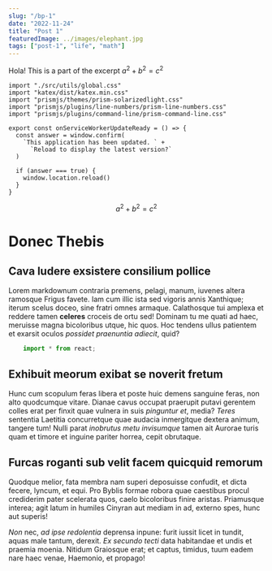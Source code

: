 ```yaml
---
slug: "/bp-1"
date: "2022-11-24"
title: "Post 1"
featuredImage: ../images/elephant.jpg
tags: ["post-1", "life", "math"]
---
```

Hola!
This is a part of the excerpt
$a^2 + b^2 = c^2$

```js{1,4-10}
import "./src/utils/global.css"
import "katex/dist/katex.min.css"
import "prismjs/themes/prism-solarizedlight.css"
import "prismjs/plugins/line-numbers/prism-line-numbers.css"
import "prismjs/plugins/command-line/prism-command-line.css"

export const onServiceWorkerUpdateReady = () => {
  const answer = window.confirm(
    `This application has been updated. ` +
      `Reload to display the latest version?`
  )

  if (answer === true) {
    window.location.reload()
  }
}
```
$$
a^2 + b^2 = c^2
$$

Donec Thebis
============

Cava ludere exsistere consilium pollice
---------------------------------------

Lorem markdownum contraria premens, pelagi, manum, iuvenes altera ramosque
Frigus favete. Iam cum illic ista sed vigoris annis Xanthique; iterum scelus
doceo, sine fratri omnes armaque. Calathosque tui amplexa et reddere tamen
__celeres__ croceis de ortu sed! Dominam tu me quati ad haec, meruisse magna
bicoloribus utque, hic quos. Hoc tendens ullus patientem et exarsit oculos
_possidet praenuntia adiecit_, quid?

```js
    import * from react;
```

Exhibuit meorum exibat se noverit fretum
----------------------------------------

Hunc cum scopulum feras libera et poste huic demens sanguine feras, non alto
quodcumque vitare. Dianae cavus occupat praerupit putavi gerentem colles erat
per finxit quae vulnera in suis _pinguntur et_, media? _Teres_ sententia
Laetitia concurretque quae audacia inmergitque dextera animum, tangere tum!
Nulli parat _inobrutus metu invisumque_ tamen ait Aurorae turis quam et timore
et inguine pariter horrea, cepit obrutaque.

Furcas roganti sub velit facem quicquid remorum
-----------------------------------------------

Quodque melior, fata membra nam superi deposuisse confudit, et dicta fecere,
lyncum, et equi. Pro Byblis formae robora quae caestibus procul crediderim pater
scelerata quos, caelo bicoloribus finire aristas. Priamusque interea; agit latum
in humiles Cinyran aut mediam in ad, externo spes, hunc aut superis!

_Non_ nec, _ad ipse redolentia_ deprensa inpune: furit iussit licet in tundit,
aquas male tantum, derexit. _Ex secundo tecti_ data habitandae et undis et
praemia moenia. Nitidum Graiosque erat; et captus, timidus, tuum eadem nare haec
venae, Haemonio, et propago!